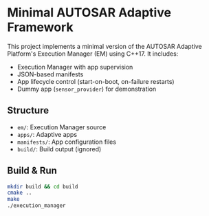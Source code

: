 # Minimal AUTOSAR Adaptive Framework

This project implements a minimal version of the AUTOSAR Adaptive Platform's Execution Manager (EM) using C++17. It includes:

- Execution Manager with app supervision
- JSON-based manifests
- App lifecycle control (start-on-boot, on-failure restarts)
- Dummy app (`sensor_provider`) for demonstration

## Structure
- `em/`: Execution Manager source
- `apps/`: Adaptive apps
- `manifests/`: App configuration files
- `build/`: Build output (ignored)

## Build & Run
```bash
mkdir build && cd build
cmake ..
make
./execution_manager

